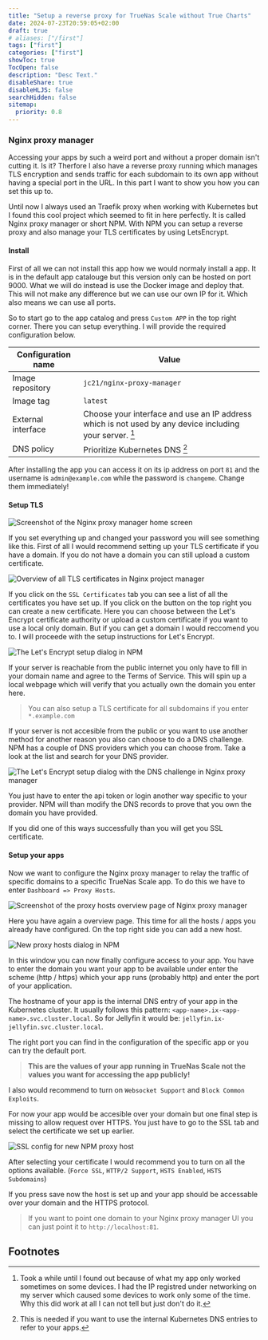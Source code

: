 ```yaml
---
title: "Setup a reverse proxy for TrueNas Scale without True Charts"
date: 2024-07-23T20:59:05+02:00
draft: true
# aliases: ["/first"]
tags: ["first"]
categories: ["first"]
showToc: true
TocOpen: false
description: "Desc Text."
disableShare: true
disableHLJS: false
searchHidden: false
sitemap:
  priority: 0.8
---
```



### Nginx proxy manager

Accessing your apps by such a weird port and without a proper domain isn't cutting it. Is it? Therfore I also have a reverse proxy running which manages TLS encryption and sends traffic for each subdomain to its own app without having a special port in the URL. In this part I want to show you how you can set this up to.

Until now I always used an Traefik proxy when working with Kubernetes but I found this cool project which seemed to fit in here perfectly. It is called Nginx proxy manager or short NPM. With NPM you can setup a reverse proxy and also manage your TLS certificates by using LetsEncrypt.

#### Install

First of all we can not install this app how we would normaly install a app. It is in the default app catalouge but this version only can be hosted on port 9000. What we will do instead is use the Docker image and deploy that. This will not make any difference but we can use our own IP for it. Which also means we can use all ports.

So to start go to the app catalog and press `Custom APP` in the top right corner. There you can setup everything. I will provide the required configuration below.

| Configuration name | Value                                                                                                   |
| ------------------ | ------------------------------------------------------------------------------------------------------- |
| Image repository   | `jc21/nginx-proxy-manager`                                                                              |
| Image tag          | `latest`                                                                                                |
| External interface | Choose your interface and use an IP address which is not used by any device including your server. [^1] |
| DNS policy         | Prioritize Kubernetes DNS [^2]                                                                          |

After installing the app you can access it on its ip address on port `81` and the username is `admin@example.com` while the password is `changeme`. Change them immediately!

#### Setup TLS

![Screenshot of the Nginx proxy manager home screen](npmHomeScreen.png)

If you set everything up and changed your password you will see something like this. First of all I would recommend setting up your TLS certificate if you have a domain. If you do not have a domain you can still upload a custom certificate.

![Overview of all TLS certificates in Nginx project manager](npmSslOverview.png)

If you click on the `SSL Certificates` tab you can see a list of all the certificates you have set up. If you click on the button on the top right you can create a new certificate. Here you can choose between the Let's Encrypt certificate authority or upload a custom certificate if you want to use a local only domain. But if you can get a domain I would reccomend you to. I will proceede with the setup instructions for Let's Encrypt.

![The Let's Encrypt setup dialog in NPM](letsEncrypt.png)

If your server is reachable from the public internet you only have to fill in your domain name and agree to the Terms of Service. This will spin up a local webpage which will verify that you actually own the domain you enter here.

> You can also setup a TLS certificate for all subdomains if you enter `*.example.com`

If your server is not accesible from the public or you want to use another method for another reason you also can choose to do a DNS challenge. NPM has a couple of DNS providers which you can choose from. Take a look at the list and search for your DNS provider.

![The Let's Encrypt setup dialog with the DNS challenge in Nginx proxy manager](letsEncryptDNS.png)

You just have to enter the api token or login another way specific to your provider. NPM will than modify the DNS records to prove that you own the domain you have provided.

If you did one of this ways successfully than you will get you SSL certificate.

#### Setup your apps

Now we want to configure the Nginx proxy manager to relay the traffic of specific domains to a specific TrueNas Scale app. To do this we have to enter `Dashboard => Proxy Hosts`.

![Screenshot of the proxy hosts overview page of Nginx proxy manager](npmProxyOverview.png)

Here you have again a overview page. This time for all the hosts / apps you already have configured. On the top right side you can add a new host.

![New proxy hosts dialog in NPM](newProxyHost.png)

In this window you can now finally configure access to your app. You have to enter the domain you want your app to be available under enter the scheme (http / https) which your app runs (probably http) and enter the port of your application.

The hostname of your app is the internal DNS entry of your app in the Kubernetes cluster. It usually follows this pattern: `<app-name>.ix-<app-name>.svc.cluster.local`. So for Jellyfin it would be: `jellyfin.ix-jellyfin.svc.cluster.local`.

The right port you can find in the configuration of the specific app or you can try the default port.

> **This are the values of your app running in TrueNas Scale not the values you want for accessing the app publicly!**

I also would recommend to turn on `Websocket Support` and `Block Common Exploits`.

For now your app would be accesible over your domain but one final step is missing to allow request over HTTPS. You just have to go to the SSL tab and select the certificate we set up earlier.

![SSL config for new NPM proxy host](npmProxySSL.png)

After selecting your certificate I would recommend you to turn on all the options available. (`Force SSL`, `HTTP/2 Support`, `HSTS Enabled`, `HSTS Subdomains`)

If you press save now the host is set up and your app should be accessable over your domain and the HTTPS protocol.

> If you want to point one domain to your Nginx proxy manager UI you can just point it to `http://localhost:81`.

## Footnotes

[^1]: Took a while until I found out because of what my app only worked sometimes on some devices. I had the IP registred under networking on my server which caused some devices to work only some of the time. Why this did work at all I can not tell but just don't do it.
[^2]: This is needed if you want to use the internal Kubernetes DNS entries to refer to your apps.
